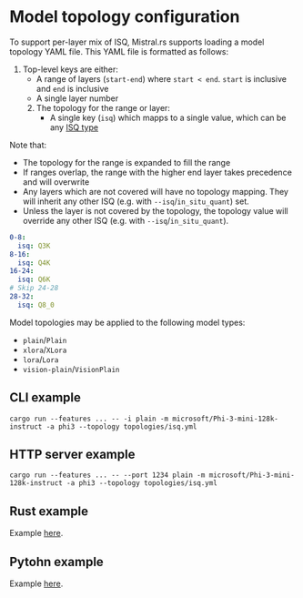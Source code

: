 # Model topology configuration

To support per-layer mix of ISQ, Mistral.rs supports loading a model topology YAML file. This YAML file is formatted as follows:

1) Top-level keys are either:
    - A range of layers (`start-end`) where `start < end`. `start` is inclusive and `end` is inclusive
    - A single layer number
    2) The topology for the range or layer:
        - A single key (`isq`) which mapps to a single value, which can be any [ISQ type](ISQ.md#isq-quantization-types)

Note that:
- The topology for the range is expanded to fill the range
- If ranges overlap, the range with the higher end layer takes precedence and will overwrite
- Any layers which are not covered will have no topology mapping. They will inherit any other ISQ (e.g. with `--isq`/`in_situ_quant`) set.
- Unless the layer is not covered by the topology, the topology value will override any other ISQ (e.g. with `--isq`/`in_situ_quant`).


```yml
0-8:
  isq: Q3K
8-16:
  isq: Q4K
16-24:
  isq: Q6K
# Skip 24-28
28-32:
  isq: Q8_0
```

Model topologies may be applied to the following model types:
- `plain`/`Plain`
- `xlora`/`XLora`
- `lora`/`Lora`
- `vision-plain`/`VisionPlain`

## CLI example
```
cargo run --features ... -- -i plain -m microsoft/Phi-3-mini-128k-instruct -a phi3 --topology topologies/isq.yml   
```

## HTTP server example
```
cargo run --features ... -- --port 1234 plain -m microsoft/Phi-3-mini-128k-instruct -a phi3 --topology topologies/isq.yml   
```

## Rust example
Example [here](../mistralrs/examples/topology/main.rs).

## Pytohn example
Example [here](../examples/python/topology.py).
